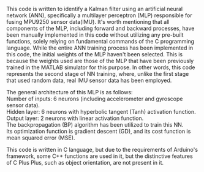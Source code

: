 This code is written to identify a Kalman filter using an artificial neural network (ANN), specifically a multilayer perceptron (MLP) responsible for fusing MPU9250 sensor data(IMU). It's worth mentioning that all components of the MLP, including forward and backward processes, have been manually implemented in this code without utilizing any pre-built functions, solely relying on fundamental commands of the C programming language. While the entire ANN training process has been implemented in this code, the initial weights of the MLP haven't been selected. This is because the weights used are those of the MLP that have been previously trained in the MATLAB simulator for this purpose. In other words, this code represents the second stage of NN training, where, unlike the first stage that used random data, real IMU sensor data has been employed.

The general architecture of this MLP is as follows:<br>
Number of inputs: 6 neurons (including accelerometer and gyroscope sensor data).<br>
Hidden layer: 6 neurons with hyperbolic tangent (Tanh) activation function.<br>
Output layer: 2 neurons with linear activation function.<br>
The backpropagation (BP) algorithm has been utilized to train this NN.<br>
Its optimization function is gradient descent (GD), and its cost function is mean squared error (MSE).<br>

This code is written in C language, but due to the requirements of Arduino's framework, some C++ functions are used in it, but the distinctive features of C Plus Plus, such as object orientation, are not present in it.
